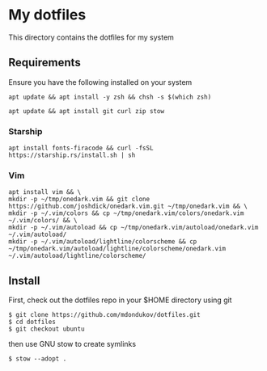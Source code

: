 # My dotfiles
This directory contains the dotfiles for my system

## Requirements
Ensure you have the following installed on your system

```
apt update && apt install -y zsh && chsh -s $(which zsh)
```
```
apt update && apt install git curl zip stow
```

### Starship
```
apt install fonts-firacode && curl -fsSL https://starship.rs/install.sh | sh
```

### Vim
```
apt install vim && \
mkdir -p ~/tmp/onedark.vim && git clone https://github.com/joshdick/onedark.vim.git ~/tmp/onedark.vim && \
mkdir -p ~/.vim/colors && cp ~/tmp/onedark.vim/colors/onedark.vim ~/.vim/colors/ && \
mkdir -p ~/.vim/autoload && cp ~/tmp/onedark.vim/autoload/onedark.vim ~/.vim/autoload/
mkdir -p ~/.vim/autoload/lightline/colorscheme && cp ~/tmp/onedark.vim/autoload/lightline/colorscheme/onedark.vim ~/.vim/autoload/lightline/colorscheme/
```

## Install
First, check out the dotfiles repo in your $HOME directory using git
```
$ git clone https://github.com/mdondukov/dotfiles.git
$ cd dotfiles
$ git checkout ubuntu
```
then use GNU stow to create symlinks
```
$ stow --adopt .
```
